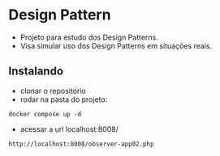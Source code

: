 # Design Pattern
- Projeto para estudo dos Design Patterns.
- Visa simular uso dos Design Patterns em situações reais.

## Instalando
- clonar o repositório
- rodar na pasta do projeto:
```
docker compose up -d
```
- acessar a url localhost:8008/<arquivo de exemplo>
```
http://localhost:8008/observer-app02.php
```
